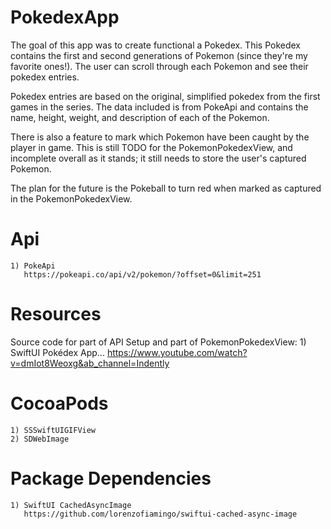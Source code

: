 # PokedexApp

The goal of this app was to create functional a Pokedex. This Pokedex contains the first and second generations of Pokemon (since they're my favorite ones!). The user can scroll through each Pokemon and see their pokedex entries.

Pokedex entries are based on the original, simplified pokedex from the first games in the series. The data included is from PokeApi and contains the name, height, weight, and description of each of the Pokemon.

There is also a feature to mark which Pokemon have been caught by the player in game. This is still TODO for the PokemonPokedexView, and incomplete overall as it stands; it still needs to store the user's captured Pokemon.

The plan for the future is the Pokeball to turn red when marked as captured in the PokemonPokedexView.
 
# Api
    1) PokeApi
       https://pokeapi.co/api/v2/pokemon/?offset=0&limit=251
    
# Resources
Source code for part of API Setup and part of PokemonPokedexView:
    1) SwiftUI Pokédex App...
       https://www.youtube.com/watch?v=dmIot8Weoxg&ab_channel=Indently

# CocoaPods 
    1) SSSwiftUIGIFView
    2) SDWebImage

# Package Dependencies
    1) SwiftUI CachedAsyncImage
       https://github.com/lorenzofiamingo/swiftui-cached-async-image
